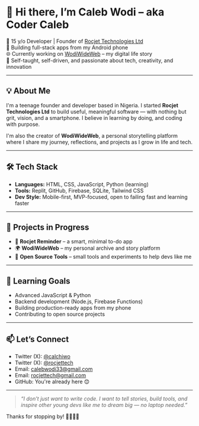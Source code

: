 # 👋 Hi there, I’m Caleb Wodi – aka **Coder Caleb**

🚀 15 y/o Developer | Founder of [Rocjet Technologies Ltd](https://github.com/rocjettech)  
📱 Building full-stack apps from my Android phone  
🌐 Currently working on [WodiWideWeb](https://wodiwideweb.com) – my digital life story  
🎯 Self-taught, self-driven, and passionate about tech, creativity, and innovation  

---

## 💡 About Me

I'm a teenage founder and developer based in Nigeria. I started **Rocjet Technologies Ltd** to build useful, meaningful software — with nothing but grit, vision, and a smartphone. I believe in learning by doing, and coding with purpose.

I'm also the creator of **WodiWideWeb**, a personal storytelling platform where I share my journey, reflections, and projects as I grow in life and tech.

---

## 🛠️ Tech Stack

- **Languages:** HTML, CSS, JavaScript, Python (learning)
- **Tools:** Replit, GitHub, Firebase, SQLite, Tailwind CSS
- **Dev Style:** Mobile-first, MVP-focused, open to failing fast and learning faster

---

## 🚧 Projects in Progress

- 🔔 **Rocjet Reminder** – a smart, minimal to-do app  
- 🌍 **WodiWideWeb** – my personal archive and story platform  
- 🧪 **Open Source Tools** – small tools and experiments to help devs like me

---

## 🌱 Learning Goals

- Advanced JavaScript & Python  
- Backend development (Node.js, Firebase Functions)  
- Building production-ready apps from my phone  
- Contributing to open source projects

---

## 📫 Let’s Connect

- Twitter (X): [@calchiwo](https://x.com/calchiwo)  
- Twitter (X): [@rocjettech](https://x.com/rocjettech)  
- Email: calebwodi33@gmail.com  
- Email: rocjettech@gmail.com  
- GitHub: You're already here 😊

---

> _“I don’t just want to write code. I want to tell stories, build tools, and inspire other young devs like me to dream big — no laptop needed.”_

Thanks for stopping by! 👨🏽‍💻✨